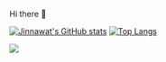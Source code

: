 Hi there 👋

[![Jinnawat's GitHub stats](https://github-readme-stats.vercel.app/api?username=JinnawatJid&show_icons=true&theme=radical)](https://github.com/anuraghazra/github-readme-stats)
[![Top Langs](https://github-readme-stats.vercel.app/api/top-langs/?username=JinnawatJid&layout=compact&theme=tokyonight)](https://github.com/anuraghazra/github-readme-stats)

<img src="https://skillicons.dev/icons?i=vue,vite,pinia,tailwind,express,nodejs,figma,firebase" />

<!--
**JinnawatJid/JinnawatJid** is a ✨ _special_ ✨ repository because its `README.md` (this file) appears on your GitHub profile.

Here are some ideas to get you started:

- 🔭 I’m currently working on ...
- 🌱 I’m currently learning ...
- 👯 I’m looking to collaborate on ...
- 🤔 I’m looking for help with ...
- 💬 Ask me about ...
- 📫 How to reach me: ...
- 😄 Pronouns: ...
- ⚡ Fun fact: ...
-->
